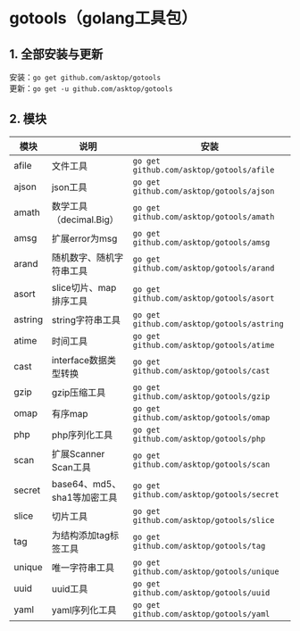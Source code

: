 # gotools（golang工具包）

## 1. 全部安装与更新

安装：`go get github.com/asktop/gotools`  
更新：`go get -u github.com/asktop/gotools`

## 2. 模块
| 模块 | 说明 | 安装 |
| --- | --- | --- |
|afile|文件工具|`go get github.com/asktop/gotools/afile`|
|ajson|json工具|`go get github.com/asktop/gotools/ajson`|
|amath|数学工具（decimal.Big）|`go get github.com/asktop/gotools/amath`|
|amsg|扩展error为msg|`go get github.com/asktop/gotools/amsg`|
|arand|随机数字、随机字符串工具|`go get github.com/asktop/gotools/arand`|
|asort|slice切片、map排序工具|`go get github.com/asktop/gotools/asort`|
|astring|string字符串工具|`go get github.com/asktop/gotools/astring`|
|atime|时间工具|`go get github.com/asktop/gotools/atime`|
|cast|interface数据类型转换|`go get github.com/asktop/gotools/cast`|
|gzip|gzip压缩工具|`go get github.com/asktop/gotools/gzip`|
|omap|有序map|`go get github.com/asktop/gotools/omap`|
|php|php序列化工具|`go get github.com/asktop/gotools/php`|
|scan|扩展Scanner Scan工具|`go get github.com/asktop/gotools/scan`|
|secret|base64、md5、sha1等加密工具|`go get github.com/asktop/gotools/secret`|
|slice|切片工具|`go get github.com/asktop/gotools/slice`|
|tag|为结构添加tag标签工具|`go get github.com/asktop/gotools/tag`|
|unique|唯一字符串工具|`go get github.com/asktop/gotools/unique`|
|uuid|uuid工具|`go get github.com/asktop/gotools/uuid`|
|yaml|yaml序列化工具|`go get github.com/asktop/gotools/yaml`|

